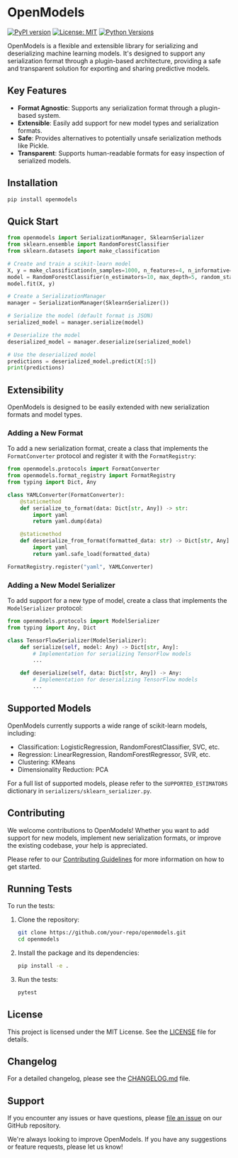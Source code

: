 # OpenModels

[![PyPI version](https://badge.fury.io/py/openmodels.svg)](https://badge.fury.io/py/openmodels)
[![License: MIT](https://img.shields.io/badge/License-MIT-yellow.svg)](https://opensource.org/licenses/MIT)
[![Python Versions](https://img.shields.io/pypi/pyversions/openmodels.svg)](https://pypi.org/project/openmodels/)

OpenModels is a flexible and extensible library for serializing and deserializing machine learning models. It's designed to support any serialization format through a plugin-based architecture, providing a safe and transparent solution for exporting and sharing predictive models.

## Key Features

- **Format Agnostic**: Supports any serialization format through a plugin-based system.
- **Extensible**: Easily add support for new model types and serialization formats.
- **Safe**: Provides alternatives to potentially unsafe serialization methods like Pickle.
- **Transparent**: Supports human-readable formats for easy inspection of serialized models.

## Installation

```bash
pip install openmodels
```

## Quick Start

```python
from openmodels import SerializationManager, SklearnSerializer
from sklearn.ensemble import RandomForestClassifier
from sklearn.datasets import make_classification

# Create and train a scikit-learn model
X, y = make_classification(n_samples=1000, n_features=4, n_informative=2, n_redundant=0, random_state=0, shuffle=False)
model = RandomForestClassifier(n_estimators=10, max_depth=5, random_state=0)
model.fit(X, y)

# Create a SerializationManager
manager = SerializationManager(SklearnSerializer())

# Serialize the model (default format is JSON)
serialized_model = manager.serialize(model)

# Deserialize the model
deserialized_model = manager.deserialize(serialized_model)

# Use the deserialized model
predictions = deserialized_model.predict(X[:5])
print(predictions)
```

## Extensibility

OpenModels is designed to be easily extended with new serialization formats and model types.

### Adding a New Format

To add a new serialization format, create a class that implements the `FormatConverter` protocol and register it with the `FormatRegistry`:

```python
from openmodels.protocols import FormatConverter
from openmodels.format_registry import FormatRegistry
from typing import Dict, Any

class YAMLConverter(FormatConverter):
    @staticmethod
    def serialize_to_format(data: Dict[str, Any]) -> str:
        import yaml
        return yaml.dump(data)

    @staticmethod
    def deserialize_from_format(formatted_data: str) -> Dict[str, Any]:
        import yaml
        return yaml.safe_load(formatted_data)

FormatRegistry.register("yaml", YAMLConverter)
```

### Adding a New Model Serializer

To add support for a new type of model, create a class that implements the `ModelSerializer` protocol:

```python
from openmodels.protocols import ModelSerializer
from typing import Any, Dict

class TensorFlowSerializer(ModelSerializer):
    def serialize(self, model: Any) -> Dict[str, Any]:
        # Implementation for serializing TensorFlow models
        ...

    def deserialize(self, data: Dict[str, Any]) -> Any:
        # Implementation for deserializing TensorFlow models
        ...
```

## Supported Models

OpenModels currently supports a wide range of scikit-learn models, including:

- Classification: LogisticRegression, RandomForestClassifier, SVC, etc.
- Regression: LinearRegression, RandomForestRegressor, SVR, etc.
- Clustering: KMeans
- Dimensionality Reduction: PCA

For a full list of supported models, please refer to the `SUPPORTED_ESTIMATORS` dictionary in `serializers/sklearn_serializer.py`.

## Contributing

We welcome contributions to OpenModels! Whether you want to add support for new models, implement new serialization formats, or improve the existing codebase, your help is appreciated.

Please refer to our [Contributing Guidelines](https://github.com/SF-Tec/openmodels/blob/main/CONTRIBUTING.md) for more information on how to get started.

## Running Tests

To run the tests:

1. Clone the repository:

   ```bash
   git clone https://github.com/your-repo/openmodels.git
   cd openmodels
   ```

2. Install the package and its dependencies:

   ```bash
   pip install -e .
   ```

3. Run the tests:
   ```bash
   pytest
   ```

## License

This project is licensed under the MIT License. See the [LICENSE](https://github.com/SF-Tec/openmodels/blob/main/LICENSE) file for details.

## Changelog

For a detailed changelog, please see the [CHANGELOG.md](https://github.com/SF-Tec/openmodels/blob/main/CHANGELOG.md) file.

## Support

If you encounter any issues or have questions, please [file an issue](https://github.com/SF-Tec/openmodels/issues/new) on our GitHub repository.

We're always looking to improve OpenModels. If you have any suggestions or feature requests, please let us know!
